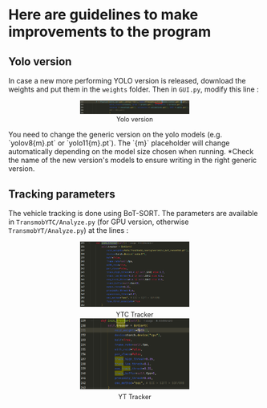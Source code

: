 # Here are guidelines to make improvements to the program

## Yolo version

In case a new more performing YOLO version is released, download the weights and put them in the `weights` folder. Then in `GUI.py`, modify this line :
<p align="center">
  <figure style="display: inline-block; text-align: center; margin: 0 10px;">
    <img src="images/YOLO_version.png?raw=true" alt="Yolo version" title="Yolo version" width="45%"/>
    <figcaption style="font-size: 0.9em;">Yolo version</figcaption>
  </figure>
</p>
You need to change the generic version on the yolo models (e.g. `yolov8{m}.pt` or `yolo11{m}.pt`). The `{m}` placeholder will change automatically depending on the model size chosen when running. *Check the name of the new version's models to ensure writing in the right generic version.

## Tracking parameters

The vehicle tracking is done using BoT-SORT. The parameters are available in `TransmobYTC/Analyze.py` (for GPU version, otherwise `TransmobYT/Analyze.py`) at the lines :
<p align="center">
  <div style="display: inline-block; text-align: center; margin: 0 10px;">
    <img src="images/Tracker_YTC.png?raw=true" alt="YTC tracker" title="YTC tracker" width="45%"/>
    <div style="font-size: 0.9em; margin-top: 5px;">YTC Tracker</div>
  </div>
  <div style="display: inline-block; text-align: center; margin: 0 10px;">
    <img src="images/Tracker_YT.png?raw=true" alt="YT tracker" title="YT tracker" width="45%"/>
    <div style="font-size: 0.9em; margin-top: 5px;">YT Tracker</div>
  </div>
</p>

